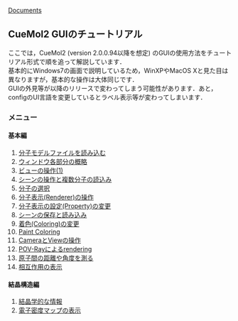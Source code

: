 [Documents](../../Documents)

## CueMol2 GUIのチュートリアル

ここでは，CueMol2 (version 2.0.0.94以降を想定) のGUIの使用方法をチュートリアル形式で順を追って解説しています．<br />
基本的にWindows7の画面で説明しているため，WinXPやMacOS Xと見た目は異なりますが，基本的な操作は大体同じです．<br />
GUIの外見等が以降のリリースで変わってしまう可能性があります．あと，configのUI言語を変更しているとラベル表示等が変わってしまいます．


### メニュー
#### 基本編
1.  [分子モデルファイルを読み込む](../../Documents/GUIのチュートリアル(CueMol2)/Step1)
1.  [ウィンドウ各部分の概略](../../Documents/GUIのチュートリアル(CueMol2)/Step1-2)
1.  [ビューの操作(1)](../../Documents/GUIのチュートリアル(CueMol2)/Step2)
1.  [シーンの操作と複数分子の読込み](../../Documents/GUIのチュートリアル(CueMol2)/Step2-1)
1.  [分子の選択](../../Documents/GUIのチュートリアル(CueMol2)/Step3)
1.  [分子表示(Renderer)の操作](../../Documents/GUIのチュートリアル(CueMol2)/Step4)
1.  [分子表示の設定(Property)の変更](../../Documents/GUIのチュートリアル(CueMol2)/Step5)
1.  [シーンの保存と読み込み](../../Documents/GUIのチュートリアル(CueMol2)/Step6)
1.  [着色(Coloring)の変更](../../Documents/GUIのチュートリアル(CueMol2)/Step7)
1.  [Paint Coloring](../../Documents/GUIのチュートリアル(CueMol2)/Step8)
1.  [CameraとViewの操作](../../Documents/GUIのチュートリアル(CueMol2)/Step9)
1.  [POV-Rayによるrendering](../../Documents/GUIのチュートリアル(CueMol2)/Step10)
1.  [原子間の距離や角度を測る](../../Documents/GUIのチュートリアル(CueMol2)/Step12)
1.  [相互作用の表示](../../Documents/GUIのチュートリアル(CueMol2)/Step13)


#### 結晶構造編
1.  [結晶学的な情報](../../Documents/GUIのチュートリアル(CueMol2)/StepC1)
1.  [電子密度マップの表示](../../Documents/GUIのチュートリアル(CueMol2)/StepC2)